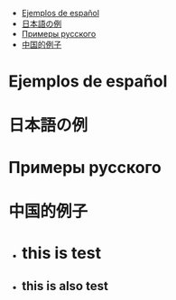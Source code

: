 <!-- MarkdownTOC autolink="true" bracket="round" lowercase_only_ascii="true" -->

- [Ejemplos de español](#ejemplos-de-espa%C3%B1ol)
- [日本語の例](#%E6%97%A5%E6%9C%AC%E8%AA%9E%E3%81%AE%E4%BE%8B)
- [Примеры русского](#%D0%9F%D1%80%D0%B8%D0%BC%D0%B5%D1%80%D1%8B-%D1%80%D1%83%D1%81%D1%81%D0%BA%D0%BE%D0%B3%D0%BE)
- [中国的例子](#%E4%B8%AD%E5%9B%BD%E7%9A%84%E4%BE%8B%E5%AD%90)

<!-- /MarkdownTOC -->

# Ejemplos de español
# 日本語の例
# Примеры русского
# 中国的例子


- # this is test
- ## this is also test
